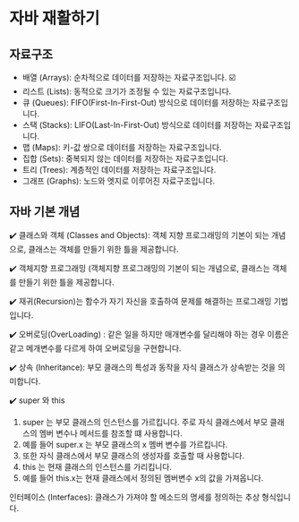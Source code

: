 # 자바 재활하기


## 자료구조

- 배열 (Arrays): 순차적으로 데이터를 저장하는 자료구조입니다. ☑️
- 리스트 (Lists): 동적으로 크기가 조정될 수 있는 자료구조입니다.
- 큐 (Queues): FIFO(First-In-First-Out) 방식으로 데이터를 저장하는 자료구조입니다.
- 스택 (Stacks): LIFO(Last-In-First-Out) 방식으로 데이터를 저장하는 자료구조입니다.
- 맵 (Maps): 키-값 쌍으로 데이터를 저장하는 자료구조입니다.
- 집합 (Sets): 중복되지 않는 데이터를 저장하는 자료구조입니다.
- 트리 (Trees): 계층적인 데이터를 저장하는 자료구조입니다.
- 그래프 (Graphs): 노드와 엣지로 이루어진 자료구조입니다.

## 자바 기본 개념

 ✔️ 클래스와 객체 (Classes and Objects): 객체 지향 프로그래밍의 기본이 되는 개념으로, 클래스는 객체를 만들기 위한 틀을 제공합니다. 
 
 ✔️ 객체지향 프로그래밍 (객체지향 프로그래밍의 기본이 되는 개념으로, 클래스는 객체를 만들기 위한 틀을 제공합니다.
  
 ✔️ 재귀(Recursion)는 함수가 자기 자신을 호출하여 문제를 해결하는 프로그래밍 기법입니다.
 
 ✔️ 오버로딩(OverLoading) : 같은 일을 하지만 매개변수를 달리해야 하는 경우 이름은 같고 메개변수를 다르게 하여 오버로딩을 구현합니다.
 
 ✔️ 상속 (Inheritance): 부모 클래스의 특성과 동작을 자식 클래스가 상속받는 것을 의미합니다.

 ✔️ super 와 this
 1. super 는 부모 클래스의 인스턴스를 가르킵니다. 주로 자식 클래스에서 부모 클래스의 멤버 변수나 메서드를 참조할 떄 사용합니다.
 2. 예를 들어 super.x 는 부모 클래스의 x 멤버 변수를 가르킵니다.
 3. 또한 자식 클래스에서 부모 클래스의 생성자를 호출할 때 사용합니다.
 4. this 는 현재 클래스의 인스턴스를 가리킵니다.
 5. 예를 들어 this.x는 현재 클래스에서 정의된 멤버변수 x의 값을 가져옵니다.

 인터페이스 (Interfaces): 클래스가 가져야 할 메소드의 명세를 정의하는 추상 형식입니다.
 
 
